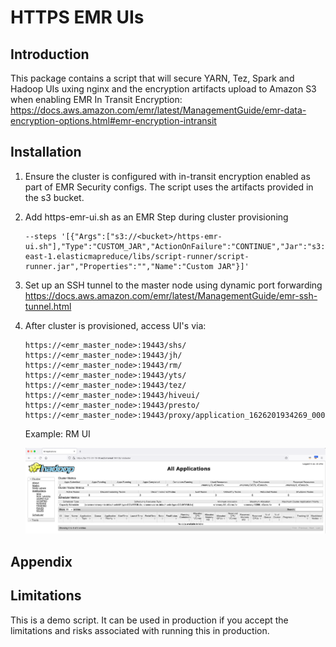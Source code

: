 # HTTPS EMR UIs

## Introduction

This package contains a script that will secure YARN, Tez, Spark and Hadoop UIs uxing nginx and the encryption artifacts upload to Amazon S3 when enabling EMR In Transit Encryption: <https://docs.aws.amazon.com/emr/latest/ManagementGuide/emr-data-encryption-options.html#emr-encryption-intransit>

## Installation

1. Ensure the cluster is configured with in-transit encryption enabled as part of EMR Security configs. The script uses the artifacts provided in the s3 bucket. 

2. Add https-emr-ui.sh as an EMR Step during cluster provisioning 

	```
	--steps '[{"Args":["s3://<bucket>/https-emr-ui.sh"],"Type":"CUSTOM_JAR","ActionOnFailure":"CONTINUE","Jar":"s3://us-east-1.elasticmapreduce/libs/script-runner/script-runner.jar","Properties":"","Name":"Custom JAR"}]'
	```

3. Set up an SSH tunnel to the master node using dynamic port forwarding <https://docs.aws.amazon.com/emr/latest/ManagementGuide/emr-ssh-tunnel.html>

4. After cluster is provisioned, access UI's via: 

	```
	https://<emr_master_node>:19443/shs/
	https://<emr_master_node>:19443/jh/
	https://<emr_master_node>:19443/rm/
	https://<emr_master_node>:19443/yts/
	https://<emr_master_node>:19443/tez/
	https://<emr_master_node>:19443/hiveui/
	https://<emr_master_node>:19443/presto/
	https://<emr_master_node>:19443/proxy/application_1626201934269_0003/
	```

	Example: RM UI
	
	![image](rm-image.png)


## Appendix


## Limitations

This is a demo script. It can be used in production if you accept the limitations and risks associated with running this in production.
